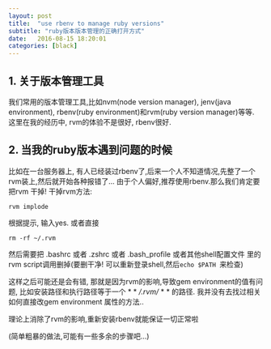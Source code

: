 ```yaml
---
layout: post
title:  "use rbenv to manage ruby versions"
subtitle: "ruby版本版本管理的正确打开方式"
date:   2016-08-15 18:20:01
categories: [black]
---
```



## 1. 关于版本管理工具
我们常用的版本管理工具,比如nvm(node version manager), jenv(java environment), rbenv(ruby environment)和rvm(ruby version manager)等等. 这里在我的经历中,
rvm的体验不是很好, rbenv很好. 


## 2. 当我的ruby版本遇到问题的时候
比如在一台服务器上, 有人已经装过rbenv了,后来一个人不知道情况,先整了一个rvm装上,然后就开始各种报错了...
由于个人偏好,推荐使用rbenv.那么我们肯定要把rvm 干掉! 干掉rvm方法:
```
rvm implode
```
根据提示, 输入yes. 或者直接
```
rm -rf ~/.rvm
```
然后需要把 .bashrc 或者  .zshrc 或者 .bash_profile 或者其他shell配置文件 里的rvm script调用删掉(要删干净! 可以重新登录shell,然后```echo $PATH ```来检查)

这样之后可能还是会有错, 那就是因为rvm的影响,导致gem environment的值有问题, 比如安装路径和执行路径等于一个 * * */.rvm/* * * 的路径. 我并没有去找过相关如何直接改gem environment
属性的方法..

理论上消除了rvm的影响,重新安装rbenv就能保证一切正常啦

(简单粗暴的做法,可能有一些多余的步骤吧...)


